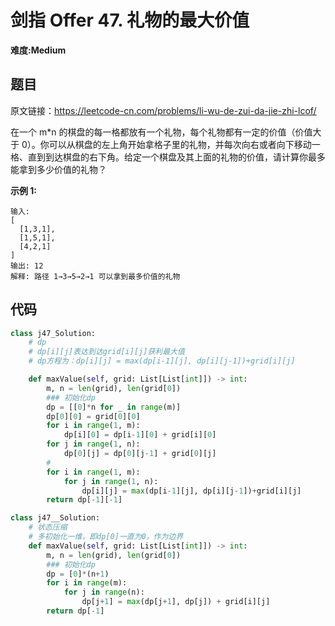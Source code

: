 # 剑指 Offer 47. 礼物的最大价值
**难度:Medium**
## 题目
原文链接：https://leetcode-cn.com/problems/li-wu-de-zui-da-jie-zhi-lcof/

在一个 m*n 的棋盘的每一格都放有一个礼物，每个礼物都有一定的价值（价值大于 0）。你可以从棋盘的左上角开始拿格子里的礼物，并每次向右或者向下移动一格、直到到达棋盘的右下角。给定一个棋盘及其上面的礼物的价值，请计算你最多能拿到多少价值的礼物？

**示例 1:**
```
输入: 
[
  [1,3,1],
  [1,5,1],
  [4,2,1]
]
输出: 12
解释: 路径 1→3→5→2→1 可以拿到最多价值的礼物
```

## 代码
```python
class j47_Solution:
    # dp
    # dp[i][j]表达到达grid[i][j]获利最大值
    # dp方程为：dp[i][j] = max(dp[i-1][j], dp[i][j-1])+grid[i][j]

    def maxValue(self, grid: List[List[int]]) -> int:
        m, n = len(grid), len(grid[0])
        ### 初始化dp
        dp = [[0]*n for _ in range(m)]
        dp[0][0] = grid[0][0]
        for i in range(1, m):
            dp[i][0] = dp[i-1][0] + grid[i][0]
        for j in range(1, n):
            dp[0][j] = dp[0][j-1] + grid[0][j]
        #
        for i in range(1, m):
            for j in range(1, n):
                dp[i][j] = max(dp[i-1][j], dp[i][j-1])+grid[i][j]
        return dp[-1][-1]
```
```python
class j47__Solution:
    # 状态压缩
    # 多初始化一维，即dp[0]一直为0，作为边界
    def maxValue(self, grid: List[List[int]]) -> int:
        m, n = len(grid), len(grid[0])
        ### 初始化dp
        dp = [0]*(n+1)
        for i in range(m):
            for j in range(n):
                dp[j+1] = max(dp[j+1], dp[j]) + grid[i][j]
        return dp[-1]
```
